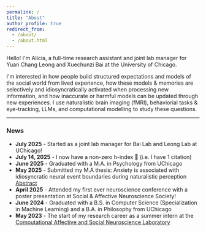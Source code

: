 ```yaml
---
permalink: /
title: "About"
author_profile: true
redirect_from:
  - /about/
  - /about.html
---
```


Hello! I'm Alicia, a full-time research assistant and joint lab manager for Yuan Chang Leong and Xuechunzi Bai at the University of Chicago. 

I'm interested in how people build structured expectations and models of the social world from lived experience, how these models & memories are selectively and idiosyncratically activated when processing new information, and how inaccurate or harmful models can be updated through new experiences. I use naturalistic brain imaging (fMRI), behaviorial tasks & eye-tracking, LLMs, and computational modelling to study these questions.

---

### News
  
- **July 2025** - Started as a joint lab manager for Bai Lab and Leong Lab at UChicago!
- **July 14, 2025** - I now have a non-zero h-index 🎉 (i.e. I have 1 citation)
- **June 2025** - Graduated with a M.A. in Psychology from UChicago
- **May 2025** - Submitted my M.A thesis: Anxiety is associated with idiosyncratic neural event boundaries during naturalistic perception [Abstract](https://knowledge.uchicago.edu/record/15260?ln=en)
- **April 2025** - Attended my first ever neuroscience conference with a poster presentation at Social & Affective Neuroscience Society!
- **June 2024** - Graduated with a B.S. in Computer Science (Specialization in Machine Learning) and a B.A. in Philosophy from UChicago
- **May 2023** - The start of my research career as a summer intern at the [Computational Affective and Social Neuroscience Laboratory](https://mcnlab.uchicago.edu/)

